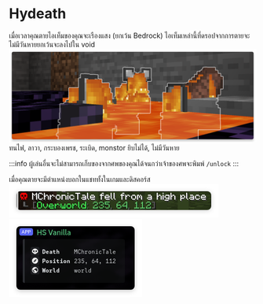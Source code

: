 # Hydeath
เมื่อเวลาคุณตายไอเท็มของคุณจะเรืองแสง (ยกเว้น Bedrock)
ไอเท็มเหล่านี้ที่ดรอปจากการตายจะไม่มีวันหายยกเว้นจะลงไปใน void
![alt text](image.png)
ทนไฟ, ลาวา, กระบองเพรช, ระเบิด, monstor ยิบไม่ได้, ไม่มีวันหาย

:::info
ผู้เล่นอื่นจะไม่สามารถเก็บของจากศพของคุณได้จนกว่าเจ้าของศพจะพิมพ์ `/unlock`
:::


เมื่อคุณตายจะมีตำแหน่งบอกในแชททั้งในเกมและดิสคอร์ส
![alt text](image-1.png)
![alt text](image-2.png)
